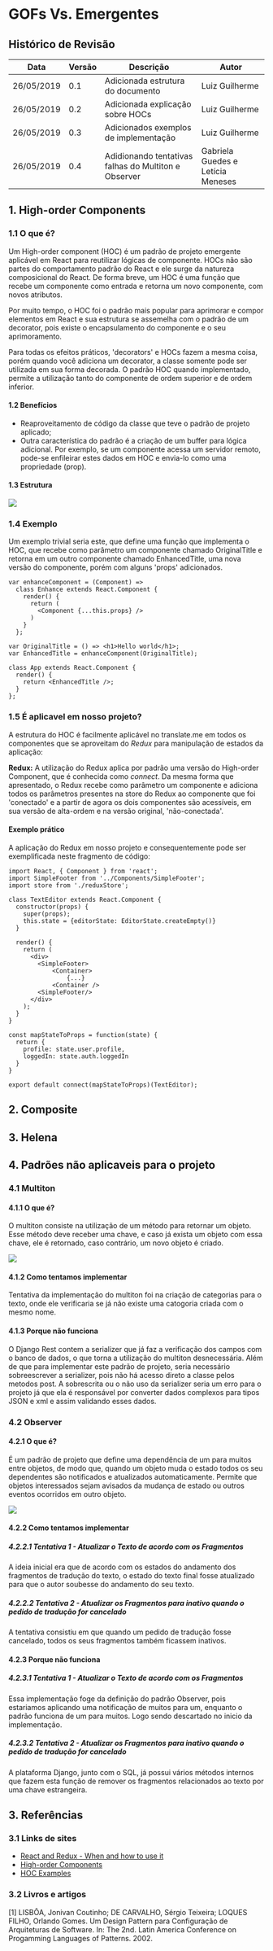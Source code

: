 # GOFs Vs. Emergentes

## Histórico de Revisão
| Data | Versão | Descrição | Autor |
|---|---|---|---|
| 26/05/2019 | 0.1 | Adicionada estrutura do documento | Luiz Guilherme |
| 26/05/2019 | 0.2 | Adicionada explicação sobre HOCs | Luiz Guilherme |
| 26/05/2019 | 0.3 | Adicionados exemplos de implementação | Luiz Guilherme |
| 26/05/2019 | 0.4 | Adidionando tentativas falhas do Multiton e Observer | Gabriela Guedes e Letícia Meneses |

## 1. High-order Components
### 1.1 O que é?

Um High-order component (HOC) é um padrão de projeto emergente aplicável em React para reutilizar lógicas de componente. HOCs não são partes do comportamento padrão do React e ele surge da natureza composicional do React. De forma breve, um HOC é uma função que recebe um componente como entrada e retorna um novo componente, com novos atributos.

Por muito tempo, o HOC foi o padrão mais popular para aprimorar e compor elementos em React e sua estrutura se assemelha com o padrão de um decorator, pois existe o encapsulamento do componente e o seu aprimoramento. 

Para todas os efeitos práticos, 'decorators' e HOCs fazem a mesma coisa, porém quando você adiciona um decorator, a classe somente pode ser utilizada em sua forma decorada. O padrão HOC quando implementado, permite a utilização tanto do componente de ordem superior e de ordem inferior.

#### 1.2 Benefícios
* Reaproveitamento de código da classe que teve o padrão de projeto aplicado;
* Outra característica do padrão é a criação de um buffer para lógica adicional. Por exemplo, se um componente acessa um servidor remoto, pode-se enfileirar estes dados em HOC e envia-lo como uma propriedade (prop).

#### 1.3 Estrutura
![](../../../assets/desenho/padroes/hoc.jpg)

### 1.4 Exemplo
Um exemplo trivial seria este, que define uma função que implementa o HOC, que recebe como parâmetro um componente chamado OriginalTitle e retorna em um outro componente chamado EnhancedTitle, uma nova versão do componente, porém com alguns 'props' adicionados.

```
var enhanceComponent = (Component) =>
  class Enhance extends React.Component {
    render() {
      return (
        <Component {...this.props} />
      )
    }
  };

var OriginalTitle = () => <h1>Hello world</h1>;
var EnhancedTitle = enhanceComponent(OriginalTitle);

class App extends React.Component {
  render() {
    return <EnhancedTitle />;
  }
};
```

### 1.5 É aplicavel em nosso projeto?
A estrutura do HOC é facilmente aplicável no translate.me em todos os componentes que se aproveitam do _Redux_ para manipulação de estados da aplicação:

__Redux:__ A utilização do Redux aplica por padrão uma versão do High-order Component, que é conhecida como _connect_. Da mesma forma que apresentado, o Redux recebe como parâmetro um componente e adiciona todos os parâmetros presentes na store do Redux ao componente que foi 'conectado' e a partir de agora os dois componentes são acessíveis, em sua versão de alta-ordem e na versão original, 'não-conectada'.

#### Exemplo prático
A aplicação do Redux em nosso projeto e consequentemente pode ser exemplificada neste fragmento de código:

```
import React, { Component } from 'react';
import SimpleFooter from '../Components/SimpleFooter';
import store from './reduxStore';

class TextEditor extends React.Component {
  constructor(props) {
    super(props);
    this.state = {editorState: EditorState.createEmpty()}
  }

  render() {
    return (
      <div>
        <SimpleFooter>
            <Container>
                {...}
            <Container />
        <SimpleFooter/>
      </div>
    );
  }
}

const mapStateToProps = function(state) {
  return {
    profile: state.user.profile,
    loggedIn: state.auth.loggedIn
  }
}

export default connect(mapStateToProps)(TextEditor);
```
## 2. Composite

## 3. Helena

<!-- Deixem isso por ultimo plis :) -->
## 4. Padrões não aplicaveis para o projeto

### 4.1 Multiton 
#### 4.1.1 O que é?
O multiton consiste na utilização de um método para retornar um objeto. Esse método deve receber uma chave, e caso já exista um objeto com essa chave, ele é retornado, caso contrário, um novo objeto é criado.

![](../../../assets/desenho/padroes/multiton.png)

#### 4.1.2 Como tentamos implementar
Tentativa da implementação do multiton foi na criação de categorias para o texto, onde ele verificaria se já não existe uma catogoria criada com o mesmo nome.

#### 4.1.3 Porque não funciona
O Django Rest contem a serializer que já faz a verificação dos campos com o banco de dados, o que torna a utilização do multiton desnecessária. Além de que para implementar este padrão de projeto, seria necessário sobreescrever a serializer, pois não há acesso direto a classe pelos metodos post. A sobrescrita ou o não uso da serializer seria um erro para o projeto já que ela é responsável por converter dados complexos para tipos JSON e xml e assim validando esses dados.

### 4.2 Observer
#### 4.2.1 O que é?
É um padrão de projeto que define uma dependência de um para muitos entre objetos, de modo que, quando um objeto muda o estado todos os seu dependentes são notificados e atualizados automaticamente. Permite que objetos interessados sejam avisados da mudança de estado ou outros eventos ocorridos em outro objeto.

![](../../../assets/desenho/padroes/observer.jpg)

#### 4.2.2 Como tentamos implementar
##### 4.2.2.1 Tentativa 1 - Atualizar o Texto de acordo com os Fragmentos
A ideia inicial era que de acordo com os estados do andamento dos fragmentos de tradução do texto, o estado do texto final fosse atualizado para que o autor soubesse do andamento do seu texto.

##### 4.2.2.2 Tentativa 2 - Atualizar os Fragmentos para inativo quando o pedido de tradução for cancelado
A tentativa consistiu em que quando um pedido de tradução fosse cancelado, todos os seus fragmentos também ficassem inativos.

#### 4.2.3 Porque não funciona
##### 4.2.3.1 Tentativa 1 - Atualizar o Texto de acordo com os Fragmentos
Essa implementação foge da definição do padrão Observer, pois estariamos aplicando uma notificação de muitos para um, enquanto o padrão funciona de um para muitos. Logo sendo descartado no inicio da implementação.

##### 4.2.3.2 Tentativa 2 - Atualizar os Fragmentos para inativo quando o pedido de tradução for cancelado
A plataforma Django, junto com o SQL, já possui vários métodos internos que fazem esta função de remover os fragmentos relacionados ao texto por uma chave estrangeira.

## 3. Referências

### 3.1 Links de sites
* [React and Redux - When and how to use it](https://blog.logrocket.com/react-redux-connect-when-and-how-to-use-it-f2a1edab2013)
* [High-order Components](https://tylermcginnis.com/react-higher-order-components/)
* [HOC Examples](https://medium.com/@franleplant/react-higher-order-components-in-depth-cf9032ee6c3e)

### 3.2 Livros e artigos

[1] LISBÔA, Jonivan Coutinho; DE CARVALHO, Sérgio Teixeira; LOQUES FILHO, Orlando Gomes. Um Design Pattern para Configuração de Arquiteturas de Software. In: The 2nd. Latin America Conference on Progamming Languages of Patterns. 2002. <br>